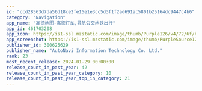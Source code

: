 ```yaml
---
id: "ccd28563d7da56d18ce2fe15e1e3cc5d3f1f2ad691ac5801b25164dc9447c4b6"
category: "Navigation"
app_name: "高德地图-高德打车,导航公交地铁出行"
app_id: 461703208
app_icon: https://is1-ssl.mzstatic.com/image/thumb/Purple126/v4/72/6f/bc/726fbcc4-ac24-8689-f2d8-6e8992840bea/AppIcon-0-0-1x_U007emarketing-0-0-0-7-0-0-sRGB-0-0-0-GLES2_U002c0-512MB-85-220-0-0.png/1024x1024bb.png
app_screenshot: https://is1-ssl.mzstatic.com/image/thumb/PurpleSource126/v4/91/f4/23/91f4234c-b38d-5b55-9b3b-3150e9767bf5/b30b2ef7-d1cf-4093-94fa-d304b65358bf_1-_U5145_U7535_U89c4_U5212.png/1242x2688bb.png
publisher_id: 300625629
publisher_name: "AutoNavi Information Technology Co. Ltd."
rank: 23
most_recent_release: 2024-01-29 00:00:00
release_count_in_past_year: 42
release_count_in_past_year_category: 10
release_count_in_past_year_top_in_category: 21
---
```

